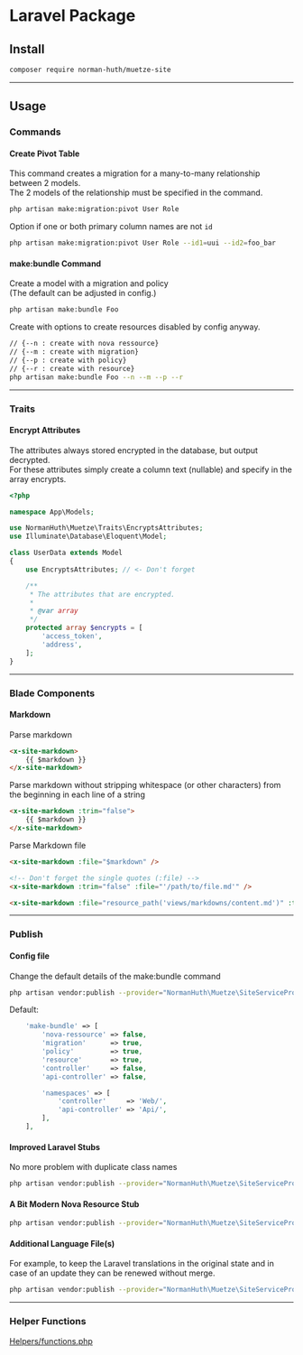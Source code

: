 # Laravel Package

## Install
``` bash
composer require norman-huth/muetze-site
```
---
## Usage
### Commands
#### Create Pivot Table
This command creates a migration for a many-to-many relationship between 2 models.   
The 2 models of the relationship must be specified in the command.
``` bash
php artisan make:migration:pivot User Role
```
Option if one or both primary column names are not `id`
``` bash
php artisan make:migration:pivot User Role --id1=uui --id2=foo_bar
```

#### make:bundle Command
Create a model with a migration and policy  
(The default can be adjusted in config.)
``` bash
php artisan make:bundle Foo
```
Create with options to create resources disabled by config anyway.
``` bash
// {--n : create with nova ressource}
// {--m : create with migration}
// {--p : create with policy}
// {--r : create with resource}
php artisan make:bundle Foo --n --m --p --r
```
---
### Traits
#### Encrypt Attributes
The attributes always stored encrypted in the database, but output decrypted.  
For these attributes simply create a column text (nullable) and specify in the array encrypts.
``` php
<?php

namespace App\Models;

use NormanHuth\Muetze\Traits\EncryptsAttributes;
use Illuminate\Database\Eloquent\Model;

class UserData extends Model
{
    use EncryptsAttributes; // <- Don't forget

    /**
     * The attributes that are encrypted.
     *
     * @var array
     */
    protected array $encrypts = [
        'access_token',
        'address',
    ];
}
```
---
### Blade Components
#### Markdown
Parse markdown
``` html
<x-site-markdown>
    {{ $markdown }}
</x-site-markdown>
```
Parse markdown without stripping whitespace (or other characters) from the beginning in each line of a string
``` html
<x-site-markdown :trim="false">
    {{ $markdown }}
</x-site-markdown>
```
Parse Markdown file
``` html
<x-site-markdown :file="$markdown" />

<!-- Don't forget the single quotes (:file) -->
<x-site-markdown :trim="false" :file="'/path/to/file.md'" />

<x-site-markdown :file="resource_path('views/markdowns/content.md')" :trim="false" />
```
---
### Publish
#### Config file
Change the default details of the make:bundle command
``` bash
php artisan vendor:publish --provider="NormanHuth\Muetze\SiteServiceProvider" --tag="config"
```
Default:
``` php
    'make-bundle' => [
        'nova-ressource' => false,
        'migration'      => true,
        'policy'         => true,
        'resource'       => true,
        'controller'     => false,
        'api-controller' => false,

        'namespaces' => [
            'controller'     => 'Web/',
            'api-controller' => 'Api/',
        ],
    ],
```
#### Improved Laravel Stubs
No more problem with duplicate class names
``` bash
php artisan vendor:publish --provider="NormanHuth\Muetze\SiteServiceProvider" --tag="laravel-stubs"
```

#### A Bit Modern Nova Resource Stub
``` bash
php artisan vendor:publish --provider="NormanHuth\Muetze\SiteServiceProvider" --tag="nova-stubs"
```

#### Additional Language File(s)
For example, to keep the Laravel translations in the original state and in case of an update they can be renewed without merge.
``` bash
php artisan vendor:publish --provider="NormanHuth\Muetze\SiteServiceProvider" --tag="translations"
```

---
### Helper Functions
[Helpers/functions.php](https://github.com/Muetze42/muetze-site/blob/main/Helpers/functions.php)
